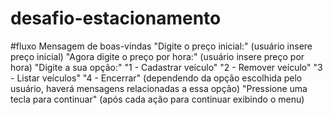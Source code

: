 # desafio-estacionamento
#fluxo
Mensagem de boas-vindas
"Digite o preço inicial:"
(usuário insere preço inicial)
"Agora digite o preço por hora:"
(usuário insere preço por hora)
"Digite a sua opção:"
"1 - Cadastrar veículo"
"2 - Remover veículo"
"3 - Listar veículos"
"4 - Encerrar"
(dependendo da opção escolhida pelo usuário, haverá mensagens relacionadas a essa opção)
"Pressione uma tecla para continuar" (após cada ação para continuar exibindo o menu)
